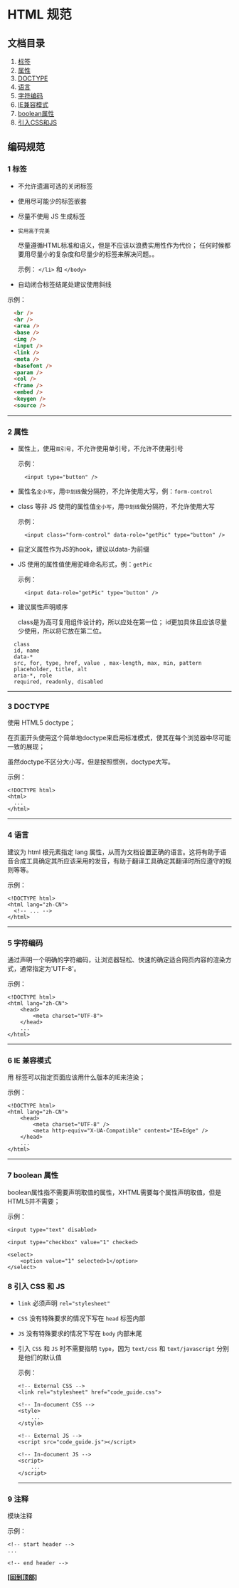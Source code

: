 # HTML 规范

## 文档目录

1. [标签](#1-标签)
2. [属性](#2-属性)
3. [DOCTYPE](#3-DOCTYPE)
4. [语言](#4-语言)
5. [字符编码](#5-字符编码)
6. [IE兼容模式](#6-IE-兼容模式)
7. [boolean属性](#7-boolean-属性)
8. [引入CSS和JS](#8-引入-CSS-和-JS)


## 编码规范

### 1 标签

- 不允许遗漏可选的关闭标签
- 使用尽可能少的标签嵌套
- 尽量不使用 JS 生成标签

- `实用高于完美`

  尽量遵循HTML标准和语义，但是不应该以浪费实用性作为代价；
  任何时候都要用尽量小的复杂度和尽量少的标签来解决问题。。

  示例： 
  `</li>` 和 `</body>`

- 自动闭合标签结尾处建议使用斜线

示例： 
```html
  <br />
  <hr />
  <area />
  <base />
  <img />
  <input />
  <link />
  <meta />
  <basefont />
  <param />
  <col />
  <frame />
  <embed />
  <keygen />
  <source /> 
```

---

### 2 属性

- 属性上，使用`双引号`，不允许使用单引号，不允许不使用引号

  示例：
  ```
    <input type="button" />
  ```

- 属性名`全小写`，用`中划线`做分隔符，不允许使用大写，例：`form-control`
- class 等非 JS 使用的属性值`全小写`，用`中划线`做分隔符，不允许使用大写

  示例：
  ```
    <input class="form-control" data-role="getPic" type="button" />
  ```


- 自定义属性作为JS的hook，建议以data-为前缀
- JS 使用的属性值使用驼峰命名形式，例：`getPic`

  示例：
  ```
    <input data-role="getPic" type="button" />
  ```

- 建议属性声明顺序

  class是为高可复用组件设计的，所以应处在第一位；
  id更加具体且应该尽量少使用，所以将它放在第二位。

```
  class
  id, name
  data-*
  src, for, type, href, value , max-length, max, min, pattern
  placeholder, title, alt
  aria-*, role
  required, readonly, disabled
```
---

### 3 DOCTYPE

使用 HTML5 doctype；

在页面开头使用这个简单地doctype来启用标准模式，使其在每个浏览器中尽可能一致的展现；

虽然doctype不区分大小写，但是按照惯例，doctype大写。

  示例：
  ```
  <!DOCTYPE html>
  <html>
    ...
  </html>
  ```

---

### 4 语言

建议为 html 根元素指定 lang 属性，从而为文档设置正确的语言。这将有助于语音合成工具确定其所应该采用的发音，有助于翻译工具确定其翻译时所应遵守的规则等等。

  示例：
  ```
  <!DOCTYPE html>
  <html lang="zh-CN">
    <!-- ... -->
  </html>
  ```

---

### 5 字符编码

通过声明一个明确的字符编码，让浏览器轻松、快速的确定适合网页内容的渲染方式，通常指定为'UTF-8'。

  示例：
  ```
  <!DOCTYPE html>
  <html lang="zh-CN">
      <head>
          <meta charset="UTF-8">
      </head>
      ...
  </html>
  ```

---

### 6 IE 兼容模式

用 <meta> 标签可以指定页面应该用什么版本的IE来渲染；

  示例：
  ```
  <!DOCTYPE html>
  <html lang="zh-CN">
      <head>
          <meta charset="UTF-8" />
          <meta http-equiv="X-UA-Compatible" content="IE=Edge" />
      </head>
      ...
  </html>
  ```

---

### 7 boolean 属性

boolean属性指不需要声明取值的属性，XHTML需要每个属性声明取值，但是HTML5并不需要；

  示例：
  ```
  <input type="text" disabled>

  <input type="checkbox" value="1" checked>

  <select>
      <option value="1" selected>1</option>
  </select>
  ```

### 8 引入 CSS 和 JS

- `link` 必须声明 `rel="stylesheet"`
- `CSS` 没有特殊要求的情况下写在 `head` 标签内部
- `JS` 没有特殊要求的情况下写在 `body` 内部末尾
- 引入 `CSS` 和 `JS` 时不需要指明 `type`，因为 `text/css` 和 `text/javascript` 分别是他们的默认值

  示例：
  ```
  <!-- External CSS -->
  <link rel="stylesheet" href="code_guide.css">

  <!-- In-document CSS -->
  <style>
      ...
  </style>

  <!-- External JS -->
  <script src="code_guide.js"></script>

  <!-- In-document JS -->
  <script>
      ...
  </script>
  ```

  ---

### 9 注释

模块注释

  示例：
  ```
  <!-- start header -->
  ...

  <!-- end header -->
  ```


**[[回到顶部]](#)**
